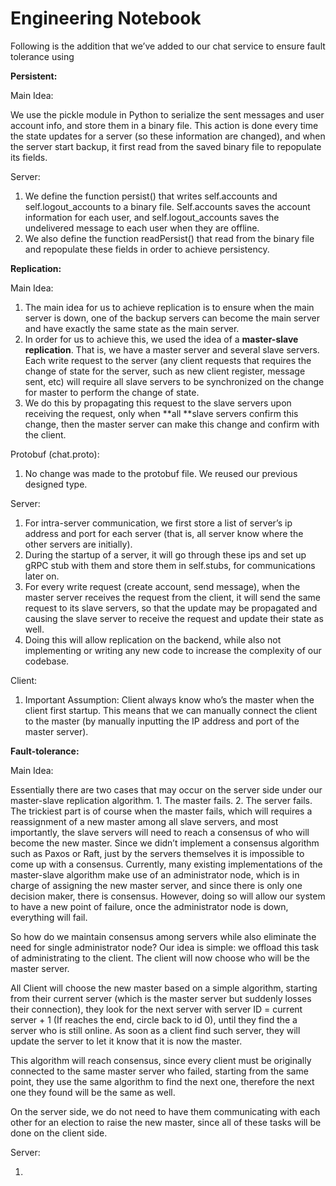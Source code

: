 # Engineering Notebook

Following is the addition that we’ve added to our chat service to ensure fault tolerance using

**Persistent:**

Main Idea:

We use the pickle module in Python to serialize the sent messages and user account info, and store them in a binary file. This action is done every time the state updates for a server (so these information are changed), and when the server start backup, it first read from the saved binary file to repopulate its fields.

Server: 



1. We define the function persist() that writes self.accounts and self.logout_accounts to a binary file. Self.accounts saves the account information for each user, and self.logout_accounts saves the undelivered message to each user when they are offline.
2. We also define the function readPersist() that read from the binary file and repopulate these fields in order to achieve persistency.

**Replication:**

Main Idea:



1. The main idea for us to achieve replication is to ensure when the main server is down, one of the backup servers can become the main server and have exactly the same state as the main server.
2. In order for us to achieve this, we used the idea of a **master-slave replication**. That is, we have a master server and several slave servers. Each write request to the server (any client requests that requires the change of state for the server, such as new client register, message sent, etc) will require all slave servers to be synchronized on the change for master to perform the change of state.
3. We do this by propagating this request to the slave servers upon receiving the request, only when **all **slave servers confirm this change, then the master server can make this change and confirm with the client.

Protobuf (chat.proto):



1. No change was made to the protobuf file. We reused our previous designed type.

Server:



1. For intra-server communication, we first store a list of server’s ip address and port for each server (that is, all server know where the other servers are initially).
2. During the startup of a server, it will go through these ips and set up gRPC stub with them and store them in self.stubs, for communications later on.
3. For every write request (create account, send message), when the master server receives the request from the client, it will send the same request to its slave servers, so that the update may be propagated and causing the slave server to receive the request and update their state as well.
4. Doing this will allow replication on the backend, while also not implementing or writing any new code to increase the complexity of our codebase.

Client:



1. Important Assumption: Client always know who’s the master when the client first startup. This means that we can manually connect the client to the master (by manually inputting the IP address and port of the master server).

**Fault-tolerance:**

Main Idea:

Essentially there are two cases that may occur on the server side under our master-slave replication algorithm. 1. The master fails. 2. The server fails. The trickiest part is of course when the master fails, which will requires a reassignment of a new master among all slave servers, and most importantly, the slave servers will need to reach a consensus of who will become the new master. Since we didn’t implement a consensus algorithm such as Paxos or Raft, just by the servers themselves it is impossible to come up with a consensus. Currently, many existing implementations of the master-slave algorithm make use of an administrator node, which is in charge of assigning the new master server, and since there is only one decision maker, there is consensus. However, doing so will allow our system to have a new point of failure, once the administrator node is down, everything will fail.

So how do we maintain consensus among servers while also eliminate the need for single administrator node? Our idea is simple: we offload this task of administrating to the client. The client will now choose who will be the master server. 

All Client will choose the new master based on a simple algorithm, starting from their current server (which is the master server but suddenly losses their connection), they look for the next server with server ID = current server + 1 (If reaches the end, circle back to id 0), until they find the a server who is still online. As soon as a client find such server, they will update the server to let it know that it is now the master.

This algorithm will reach consensus, since every client must be originally connected to the same master server who failed, starting from the same point, they use the same algorithm to find the next one, therefore the next one they found will be the same as well.

On the server side, we do not need to have them communicating with each other for an election to raise the new master, since all of these tasks will be done on the client side.

Server:



1. 
